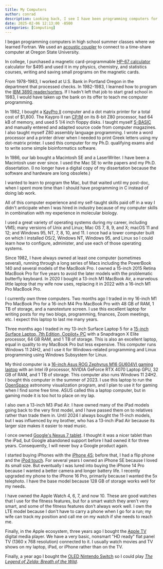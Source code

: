 ```yaml
---
title: My Computers
author: conrad
description: Looking back, I see I have been programming computers for 54 years. I have owned many different computer models, and I describe them here in eye-glazing detail.
date: 2025-02-06 12:13:00 -0500
categories: [Computing]
---
```


I began programming computers in high school summer classes where we learned
Fortran. We used an [acoustic
coupler](https://en.wikipedia.org/wiki/Acoustic_coupler) to connect to a
time-share computer at Oregon State University.

In college, I purchased a magnetic card-programmable [HP-67
calculator](https://www.hpmuseum.org/hp6797.htm) calculator for $495 and used it
in my physics, chemistry, and statistics courses, writing and saving small
programs on the magnetic cards.

From 1978-1983, I worked at U.S. Bank in Portland Oregon in the department that
processed checks. In 1982-1983, I learned how to program the [IBM 3890
reader/sorters](https://en.wikipedia.org/wiki/IBM_document_processors#IBM_3890).
If I hadn't left that job to start grad school in 1983, I would have taken up
the bank on its offer to teach me computer programming.

In 1982, I bought a [KayPro II](https://en.wikipedia.org/wiki/Kaypro) computer
and a dot matrix printer for a total cost of $1,800. The Kaypro II ran
[CP/M](https://en.wikipedia.org/wiki/CP/M) on its 8-bit Z80 processor, had 64 kB
of memory, and used 5 1/4 inch floppy disks. I taught myself
[S-BASIC](https://en.wikipedia.org/wiki/S-BASIC) and manually entered and
adapted source code from computer magazines. I also taught myself Z80 assembly
language programming. I wrote a word processor and a printer driver when I
needed to print Greek letters using my dot-matrix printer. I used this computer
for my Ph.D. qualifying exams and to write some simple bioinformatics software.

In 1986, our lab bought a Macintosh SE and a LaserWriter. I have been a
Macintosh user ever since. I used the Mac SE to write papers and my Ph.D.
dissertation. (I no longer have a digital copy of my dissertation because the
software and hardware are long obsolete.)

I wanted to learn to program the Mac, but that waited until my post-doc, when I
spent more time than I should have programming in C instead of doing lab work.

All of this computer experience and my self-taught skills paid off in a way I
didn't anticipate when I was hired in industry because of my computer skills in
combination with my experience in molecular biology.

I used a great variety of operating systems during my career, including VMS;
many versions of Unix and Linux; Mac OS 7, 8, 9, and X; macOS 11 and 12; and
Windows 95, NT, 7, 8, 10, and 11. I once had a tower computer built on which I
installed OS/2, Windows NT, Windows 95, and Linux so I could learn how to
configure, administer, and use each of those operating systems.

Since 1982, I have always owned at least one computer (sometimes several),
running through a long series of Macs including the PowerBook 140 and several
models of the MacBook Pro. I owned a 15-inch 2015 Retina MacBook Pro for five
years to avoid the later models with the problematic butterfly keyboard. In 2020
I bought a 13-inch M1 MacBook Air, a marvelous little laptop that my wife now uses,
replacing it in 2022 with a 16-inch M1 Pro MacBook Pro.

I currently own three computers. Two months ago I traded in my 16-inch M1 Pro
MacBook Pro for a 16-inch M4 Pro MacBook Pro with 48 GB of RAM, 1 TB of storage,
and a nanotexture screen. I use this excellent laptop for writing posts for my
two blogs, programming, finances, Zoom meetings, etc. I expect this laptop to
last me many years.

Three months ago I traded in my 13-inch Surface Laptop 5 for a [15-inch Surface
Laptop, 7th Edition, Copilot+
PC](https://en.wikipedia.org/wiki/Surface_Laptop_(7th_generation))
with a Snapdragon X Elite processor, 64 GB RAM, and 1 TB of storage. This is
also an excellent laptop, equal in quality to my MacBook Pro but less
expensive. This computer runs Windows 11 24H2, and I use it for Windows-related
programming and Linux programming using Windows Subsystem for Linux.

My third computer is a [16-inch Asus ROG Zephyrus M16 GU604VI gaming
laptop](https://rog.asus.com/us/laptops/rog-zephyrus/rog-zephyrus-m16-2023-series/spec/)
with an Intel i9 processor, NVIDIA GeForce RTX 4070 Laptop GPU, 32 GB of RAM,
and 1 TB of storage. This computer also runs Windows 11 24H2. I bought this
computer in the summer of 2023. I use this laptop to run the
[OpenSpace](https://www.openspaceproject.com) astronomy visualization program,
and I plan to use it for gaming when I find some free time. ASUS called this
a laptop computer, but in gaming mode it is too hot to place on my lap.

I also own a 13-inch M3 iPad Air. I have owned many of the iPad models going
back to the very first model, and I have passed them on to relatives rather than
trade them in. Until 2024 I always bought the 11-inch models, but I was
influenced by my brother, who has a 13-inch iPad Air because its larger size
makes it easier to read music.

I once owned [Google's Nexus 7
tablet](https://arstechnica.com/gadgets/2023/05/the-nexus-7-was-googles-only-great-tablet-and-it-has-never-tried-to-replace-it/).
I thought it was a nicer tablet than the iPad, but Google abandoned support
before I had owned it for three years. Consequently, I will never buy a Google
product again.

I started buying iPhones with the [iPhone
4S](https://en.wikipedia.org/wiki/IPhone_4s); before that, I had a flip phone
and the [iPod touch](https://en.wikipedia.org/wiki/IPod_Touch). For several
years I owned an iPhone SE because I loved its small size. But eventually I was
lured into buying the iPhone 14 Pro because I wanted a better camera and longer
battery life. I recently upgraded my phone to the iPhone 16 Pro, primarily
because I wanted the 5x telephoto. I have the base model because 128 GB of
storage works well for my needs.

I have owned the Apple Watch 4, 6, 7, and now 10. These are good watches that I
use for the fitness features, but for a smart watch they aren't very smart, and
some of the fitness features don't always work well. I own the LTE model because
I don't have to carry a phone when I go for a run; my wife can track my position
and call me on my watch if she needs to reach me.

Finally, in the Apple ecosystem, three years ago I bought the [Apple
TV](https://en.wikipedia.org/wiki/Apple_TV) digital media player. We have a very
basic, nonsmart "HD ready" flat panel TV (1360 x 768 resolution) connected to
it. I usually watch movies and TV shows on my laptop, iPad, or iPhone rather
than on the TV.

Finally, a year ago I bought the [OLED Nintendo
Switch](https://en.wikipedia.org/wiki/Nintendo_Switch#OLED_model) so I could
play [*The Legend of Zelda: Breath of the
Wild*](https://en.wikipedia.org/wiki/The_Legend_of_Zelda:_Breath_of_the_Wild).
